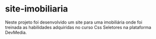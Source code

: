 # site-imobiliaria
Neste projeto foi desenvolvido um site para uma imobiliária onde foi treinada as habilidades adquiridas no curso Css Seletores na plataforma DevMedia.
